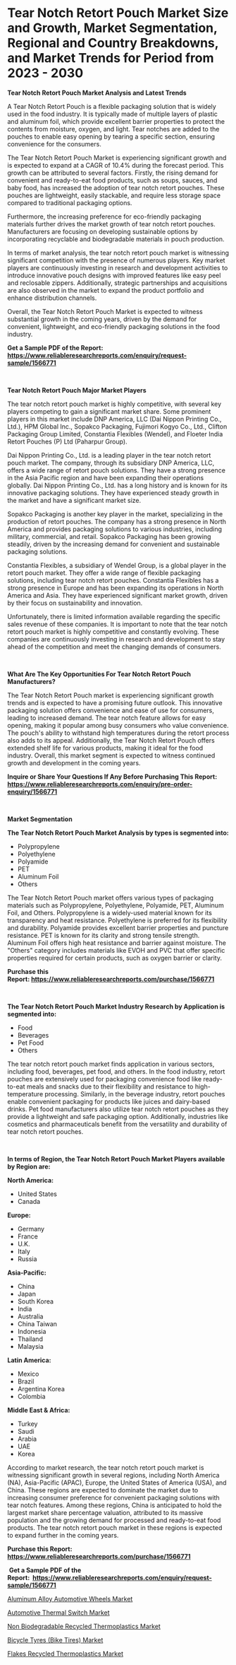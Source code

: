 <p><h1>Tear Notch Retort Pouch Market Size and Growth, Market Segmentation, Regional and Country Breakdowns, and Market Trends for Period from 2023 -  2030</h1></p><p><strong>Tear Notch Retort Pouch Market Analysis and Latest Trends</strong></p>
<p><p>A Tear Notch Retort Pouch is a flexible packaging solution that is widely used in the food industry. It is typically made of multiple layers of plastic and aluminum foil, which provide excellent barrier properties to protect the contents from moisture, oxygen, and light. Tear notches are added to the pouches to enable easy opening by tearing a specific section, ensuring convenience for the consumers.</p><p>The Tear Notch Retort Pouch Market is experiencing significant growth and is expected to expand at a CAGR of 10.4% during the forecast period. This growth can be attributed to several factors. Firstly, the rising demand for convenient and ready-to-eat food products, such as soups, sauces, and baby food, has increased the adoption of tear notch retort pouches. These pouches are lightweight, easily stackable, and require less storage space compared to traditional packaging options.</p><p>Furthermore, the increasing preference for eco-friendly packaging materials further drives the market growth of tear notch retort pouches. Manufacturers are focusing on developing sustainable options by incorporating recyclable and biodegradable materials in pouch production.</p><p>In terms of market analysis, the tear notch retort pouch market is witnessing significant competition with the presence of numerous players. Key market players are continuously investing in research and development activities to introduce innovative pouch designs with improved features like easy peel and reclosable zippers. Additionally, strategic partnerships and acquisitions are also observed in the market to expand the product portfolio and enhance distribution channels.</p><p>Overall, the Tear Notch Retort Pouch Market is expected to witness substantial growth in the coming years, driven by the demand for convenient, lightweight, and eco-friendly packaging solutions in the food industry.</p></p>
<p><strong>Get a Sample PDF of the Report:&nbsp; <a href="https://www.reliableresearchreports.com/enquiry/request-sample/1566771">https://www.reliableresearchreports.com/enquiry/request-sample/1566771</a></strong></p>
<p>&nbsp;</p>
<p><strong>Tear Notch Retort Pouch Major Market Players</strong></p>
<p><p>The tear notch retort pouch market is highly competitive, with several key players competing to gain a significant market share. Some prominent players in this market include DNP America, LLC (Dai Nippon Printing Co., Ltd.), HPM Global Inc., Sopakco Packaging, Fujimori Kogyo Co., Ltd., Clifton Packaging Group Limited, Constantia Flexibles (Wendel), and Floeter India Retort Pouches (P) Ltd (Paharpur Group).</p><p>Dai Nippon Printing Co., Ltd. is a leading player in the tear notch retort pouch market. The company, through its subsidiary DNP America, LLC, offers a wide range of retort pouch solutions. They have a strong presence in the Asia Pacific region and have been expanding their operations globally. Dai Nippon Printing Co., Ltd. has a long history and is known for its innovative packaging solutions. They have experienced steady growth in the market and have a significant market size.</p><p>Sopakco Packaging is another key player in the market, specializing in the production of retort pouches. The company has a strong presence in North America and provides packaging solutions to various industries, including military, commercial, and retail. Sopakco Packaging has been growing steadily, driven by the increasing demand for convenient and sustainable packaging solutions.</p><p>Constantia Flexibles, a subsidiary of Wendel Group, is a global player in the retort pouch market. They offer a wide range of flexible packaging solutions, including tear notch retort pouches. Constantia Flexibles has a strong presence in Europe and has been expanding its operations in North America and Asia. They have experienced significant market growth, driven by their focus on sustainability and innovation.</p><p>Unfortunately, there is limited information available regarding the specific sales revenue of these companies. It is important to note that the tear notch retort pouch market is highly competitive and constantly evolving. These companies are continuously investing in research and development to stay ahead of the competition and meet the changing demands of consumers.</p></p>
<p>&nbsp;</p>
<p><strong>What Are The Key Opportunities For Tear Notch Retort Pouch Manufacturers?</strong></p>
<p><p>The Tear Notch Retort Pouch market is experiencing significant growth trends and is expected to have a promising future outlook. This innovative packaging solution offers convenience and ease of use for consumers, leading to increased demand. The tear notch feature allows for easy opening, making it popular among busy consumers who value convenience. The pouch's ability to withstand high temperatures during the retort process also adds to its appeal. Additionally, the Tear Notch Retort Pouch offers extended shelf life for various products, making it ideal for the food industry. Overall, this market segment is expected to witness continued growth and development in the coming years.</p></p>
<p><strong>Inquire or Share Your Questions If Any Before Purchasing This Report: <a href="https://www.reliableresearchreports.com/enquiry/pre-order-enquiry/1566771">https://www.reliableresearchreports.com/enquiry/pre-order-enquiry/1566771</a></strong></p>
<p>&nbsp;</p>
<p><strong>Market Segmentation</strong></p>
<p><strong>The Tear Notch Retort Pouch Market Analysis by types is segmented into:</strong></p>
<p><ul><li>Polypropylene</li><li>Polyethylene</li><li>Polyamide</li><li>PET</li><li>Aluminum Foil</li><li>Others</li></ul></p>
<p><p>The Tear Notch Retort Pouch market offers various types of packaging materials such as Polypropylene, Polyethylene, Polyamide, PET, Aluminum Foil, and Others. Polypropylene is a widely-used material known for its transparency and heat resistance. Polyethylene is preferred for its flexibility and durability. Polyamide provides excellent barrier properties and puncture resistance. PET is known for its clarity and strong tensile strength. Aluminum Foil offers high heat resistance and barrier against moisture. The "Others" category includes materials like EVOH and PVC that offer specific properties required for certain products, such as oxygen barrier or clarity.</p></p>
<p><strong>Purchase this Report:&nbsp;<a href="https://www.reliableresearchreports.com/purchase/1566771">https://www.reliableresearchreports.com/purchase/1566771</a></strong></p>
<p>&nbsp;</p>
<p><strong>The Tear Notch Retort Pouch Market Industry Research by Application is segmented into:</strong></p>
<p><ul><li>Food</li><li>Beverages</li><li>Pet Food</li><li>Others</li></ul></p>
<p><p>The tear notch retort pouch market finds application in various sectors, including food, beverages, pet food, and others. In the food industry, retort pouches are extensively used for packaging convenience food like ready-to-eat meals and snacks due to their flexibility and resistance to high-temperature processing. Similarly, in the beverage industry, retort pouches enable convenient packaging for products like juices and dairy-based drinks. Pet food manufacturers also utilize tear notch retort pouches as they provide a lightweight and safe packaging option. Additionally, industries like cosmetics and pharmaceuticals benefit from the versatility and durability of tear notch retort pouches.</p></p>
<p>&nbsp;</p>
<p><strong>In terms of Region, the Tear Notch Retort Pouch Market Players available by Region are:</strong></p>
<p>
    <p> <strong> North America: </strong>
        <ul>
            <li>United States</li>
            <li>Canada</li>
        </ul>
        </p> 
    <p> <strong> Europe: </strong>
        <ul>
            <li>Germany</li>
            <li>France</li>
            <li>U.K.</li>
            <li>Italy</li>
            <li>Russia</li>
        </ul>
        </p> 
    <p> <strong> Asia-Pacific: </strong>
        <ul>
            <li>China</li>
            <li>Japan</li>
            <li>South Korea</li>
            <li>India</li>
            <li>Australia</li>
            <li>China Taiwan</li>
            <li>Indonesia</li>
            <li>Thailand</li>
            <li>Malaysia</li>
        </ul>
        </p> 
    <p> <strong> Latin America: </strong>
        <ul>
            <li>Mexico</li>
            <li>Brazil</li>
            <li>Argentina Korea</li>
            <li>Colombia</li>
        </ul>
        </p> 
    <p> <strong> Middle East & Africa: </strong>
        <ul>
            <li>Turkey</li>
            <li>Saudi</li>
            <li>Arabia</li>
            <li>UAE</li>
            <li>Korea</li>
        </ul>
    </p>
    </p>
<p><p>According to market research, the tear notch retort pouch market is witnessing significant growth in several regions, including North America (NA), Asia-Pacific (APAC), Europe, the United States of America (USA), and China. These regions are expected to dominate the market due to increasing consumer preference for convenient packaging solutions with tear notch features. Among these regions, China is anticipated to hold the largest market share percentage valuation, attributed to its massive population and the growing demand for processed and ready-to-eat food products. The tear notch retort pouch market in these regions is expected to expand further in the coming years.</p></p>
<p><strong>Purchase this Report: <a href="https://www.reliableresearchreports.com/purchase/1566771">https://www.reliableresearchreports.com/purchase/1566771</a></strong></p>
<p>&nbsp;<strong>Get a Sample PDF of the Report:&nbsp;&nbsp;<a href="https://www.reliableresearchreports.com/enquiry/request-sample/1566771">https://www.reliableresearchreports.com/enquiry/request-sample/1566771</a></strong></p>
<p><strong></strong></p>
<p><p><a href="https://www.linkedin.com/pulse/aluminum-alloy-automotive-wheels-market-size-2023-2030-xd4re/">Aluminum Alloy Automotive Wheels Market</a></p><p><a href="https://medium.com/@orphabrakus2023/automotive-thermal-switch-market-size-growth-forecast-2023-2030-aa230926c290">Automotive Thermal Switch Market</a></p><p><a href="https://github.com/jonneygiverf/Market-Research-Report-List-1/blob/main/non-biodegradable-recycled-thermoplastics-market.md">Non Biodegradable Recycled Thermoplastics Market</a></p><p><a href="https://www.linkedin.com/pulse/bicycle-tyres-bike-tires-market-size-2023-2030-global-rypve/">Bicycle Tyres (Bike Tires) Market</a></p><p><a href="https://github.com/prosalinda88/Market-Research-Report-List-1/blob/main/flakes-recycled-thermoplastics-market.md">Flakes Recycled Thermoplastics Market</a></p></p>